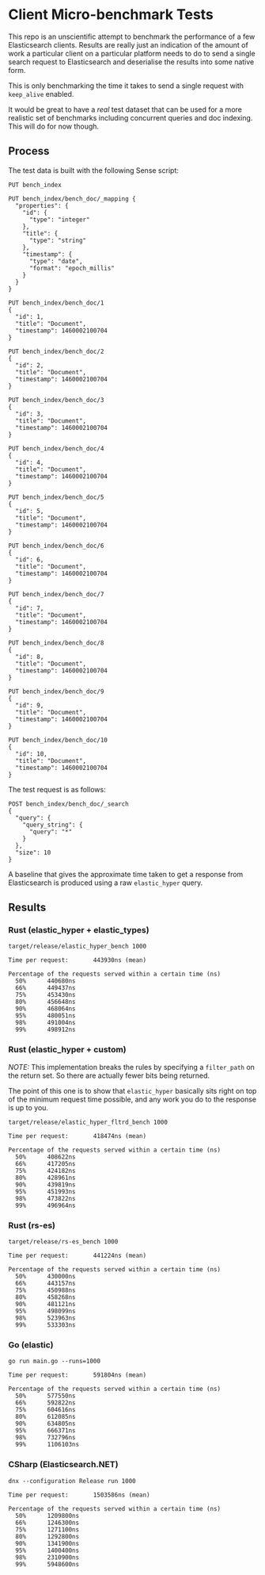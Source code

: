 # Client Micro-benchmark Tests

This repo is an unscientific attempt to benchmark the performance of a few Elasticsearch clients.
Results are really just an indication of the amount of work a particular client on a particular
platform needs to do to send a single search request to Elasticsearch and deserialise the results into some native form.

This is only benchmarking the time it takes to send a single request with `keep_alive` enabled.

It would be great to have a _real_ test dataset that can be used for a more realistic set of
benchmarks including concurrent queries and doc indexing. This will do for now though.

## Process

The test data is built with the following Sense script:

```
PUT bench_index

PUT bench_index/bench_doc/_mapping {
  "properties": {
    "id": {
      "type": "integer"
    },
    "title": {
      "type": "string"
    },
    "timestamp": {
      "type": "date",
      "format": "epoch_millis"
    }
  }
}

PUT bench_index/bench_doc/1
{
  "id": 1,
  "title": "Document",
  "timestamp": 1460002100704
}

PUT bench_index/bench_doc/2
{
  "id": 2,
  "title": "Document",
  "timestamp": 1460002100704
}

PUT bench_index/bench_doc/3
{
  "id": 3,
  "title": "Document",
  "timestamp": 1460002100704
}

PUT bench_index/bench_doc/4
{
  "id": 4,
  "title": "Document",
  "timestamp": 1460002100704
}

PUT bench_index/bench_doc/5
{
  "id": 5,
  "title": "Document",
  "timestamp": 1460002100704
}

PUT bench_index/bench_doc/6
{
  "id": 6,
  "title": "Document",
  "timestamp": 1460002100704
}

PUT bench_index/bench_doc/7
{
  "id": 7,
  "title": "Document",
  "timestamp": 1460002100704
}

PUT bench_index/bench_doc/8
{
  "id": 8,
  "title": "Document",
  "timestamp": 1460002100704
}

PUT bench_index/bench_doc/9
{
  "id": 9,
  "title": "Document",
  "timestamp": 1460002100704
}

PUT bench_index/bench_doc/10
{
  "id": 10,
  "title": "Document",
  "timestamp": 1460002100704
}
```

The test request is as follows:

```
POST bench_index/bench_doc/_search
{
  "query": {
    "query_string": {
      "query": "*"
    }
  },
  "size": 10
}
```

A baseline that gives the approximate time taken to get a response from Elasticsearch is produced
using a raw `elastic_hyper` query.

## Results

### Rust (elastic_hyper + elastic_types)

```
target/release/elastic_hyper_bench 1000

Time per request:       443930ns (mean)

Percentage of the requests served within a certain time (ns)
  50%      440680ns
  66%      449437ns
  75%      453430ns
  80%      456648ns
  90%      468064ns
  95%      480051ns
  98%      491004ns
  99%      498912ns
```

### Rust (elastic_hyper + custom)

*NOTE:* This implementation breaks the rules by specifying a `filter_path` on the return set. So there are actually fewer bits being returned.

The point of this one is to show that `elastic_hyper` basically sits right on top of the minimum request time possible, and any work you do to the response is up to you.

```
target/release/elastic_hyper_fltrd_bench 1000

Time per request:       418474ns (mean)

Percentage of the requests served within a certain time (ns)
  50%      408622ns
  66%      417205ns
  75%      424182ns
  80%      428961ns
  90%      439819ns
  95%      451993ns
  98%      473822ns
  99%      496964ns
```

### Rust (rs-es)

```
target/release/rs-es_bench 1000

Time per request:       441224ns (mean)

Percentage of the requests served within a certain time (ns)
  50%      430000ns
  66%      443157ns
  75%      450988ns
  80%      458268ns
  90%      481121ns
  95%      498099ns
  98%      523963ns
  99%      533303ns
```

### Go (elastic)

```
go run main.go --runs=1000

Time per request:       591804ns (mean)

Percentage of the requests served within a certain time (ns)
  50%      577550ns
  66%      592822ns
  75%      604616ns
  80%      612085ns
  90%      634805ns
  95%      666371ns
  98%      732796ns
  99%      1106103ns
```

### CSharp (Elasticsearch.NET)

```
dnx --configuration Release run 1000

Time per request:       1503586ns (mean)

Percentage of the requests served within a certain time (ns)
  50%      1209800ns
  66%      1246300ns
  75%      1271100ns
  80%      1292800ns
  90%      1341900ns
  95%      1400400ns
  98%      2310900ns
  99%      5948600ns
```
